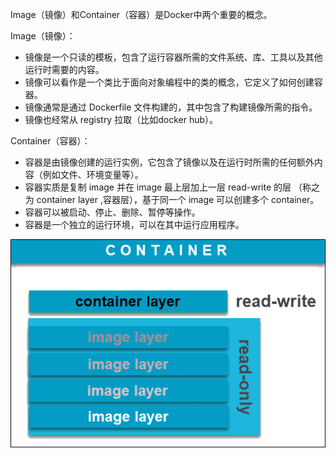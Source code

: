 Image（镜像）和Container（容器）是Docker中两个重要的概念。


Image（镜像）：
- 镜像是一个只读的模板，包含了运行容器所需的文件系统、库、工具以及其他运行时需要的内容。
- 镜像可以看作是一个类比于面向对象编程中的类的概念，它定义了如何创建容器。
- 镜像通常是通过 Dockerfile 文件构建的，其中包含了构建镜像所需的指令。
- 镜像也经常从 registry 拉取（比如docker hub）。

Container（容器）：
- 容器是由镜像创建的运行实例，它包含了镜像以及在运行时所需的任何额外内容（例如文件、环境变量等）。
- 容器实质是复制 image 并在 image 最上层加上一层 read-write 的层 （称之为 container layer ,容器层），基于同一个 image 可以创建多个 container。
- 容器可以被启动、停止、删除、暂停等操作。
- 容器是一个独立的运行环境，可以在其中运行应用程序。


![](img/container-layers.webp)
